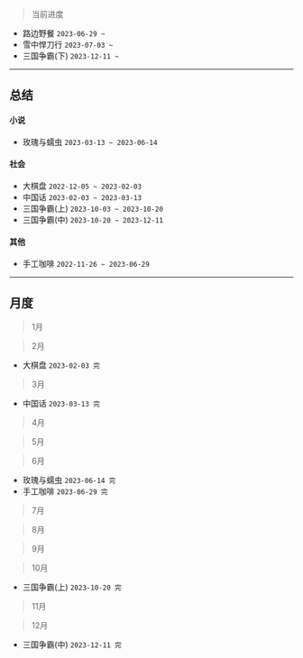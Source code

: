 > 当前进度

- 路边野餐 `2023-06-29 ~`
- 雪中悍刀行 `2023-07-03 ~`
- 三国争霸(下) `2023-12-11 ~`

---

## 总结

#### 小说

- 玫瑰与蠕虫 `2023-03-13 ~ 2023-06-14`

#### 社会

- 大棋盘 `2022-12-05 ~ 2023-02-03`
- 中国话 `2023-02-03 ~ 2023-03-13`
- 三国争霸(上) `2023-10-03 ~ 2023-10-20`
- 三国争霸(中) `2023-10-20 ~ 2023-12-11`

#### 其他

- 手工咖啡 `2022-11-26 ~ 2023-06-29`

--- 

## 月度

> 1月

> 2月

- 大棋盘 `2023-02-03 完`

> 3月

- 中国话 `2023-03-13 完`

> 4月

> 5月

> 6月

- 玫瑰与蠕虫 `2023-06-14 完`
- 手工咖啡 `2023-06-29 完`

> 7月

> 8月

> 9月

> 10月

- 三国争霸(上) `2023-10-20 完`

> 11月

> 12月

- 三国争霸(中) `2023-12-11 完`
